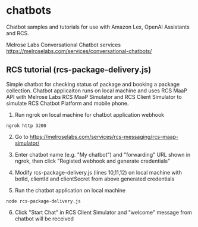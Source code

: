 # chatbots
Chatbot samples and tutorials for use with Amazon Lex, OpenAI Assistants and RCS.

Melrose Labs Conversational Chatbot services
https://melroselabs.com/services/conversational-chatbots/

## RCS tutorial (rcs-package-delivery.js)

Simple chatbot for checking status of package and booking a package collection.  Chatbot applicaiton runs on local machine and uses RCS MaaP API with Melrose Labs RCS MaaP Simulator and RCS Client Simulator to simulate RCS Chatbot Platform and mobile phone.

1. Run ngrok on local machine for chatbot application webhook

`ngrok http 3200`

2. Go to https://melroselabs.com/services/rcs-messaging/rcs-maap-simulator/

3. Enter chatbot name (e.g. "My chatbot") and "forwarding" URL shown in ngrok, then click "Registed webhook and generate credentials"

4. Modify rcs-package-delivery.js (lines 10,11,12) on local machine with botId, clientId and clientSecret from above generated credentials

5. Run the chatbot application on local machine

`node rcs-package-delivery.js`

6. Click "Start Chat" in RCS Client Simulator and "welcome" message from chatbot will be received
